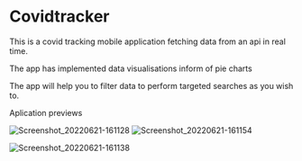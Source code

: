 # Covidtracker
This is a covid tracking mobile application fetching data from an api in real time.

The app has implemented data visualisations inform of pie charts

The app will help you to filter data to perform targeted searches as you wish to.


Aplication previews

![Screenshot_20220621-161128](https://user-images.githubusercontent.com/78819932/174809712-f01ac92a-dee3-4ad2-a5cb-9f93c2065eed.png)        ![Screenshot_20220621-161154](https://user-images.githubusercontent.com/78819932/174812441-406bbf16-7131-4b0b-8523-a0f6829b0df9.png)

![Screenshot_20220621-161138](https://user-images.githubusercontent.com/78819932/174811997-d58957d3-4b20-48e8-bfeb-ab4cfdcec299.png)

